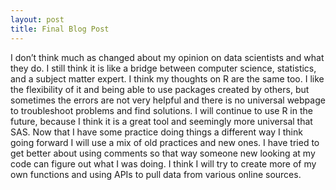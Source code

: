 ```yaml
---
layout: post
title: Final Blog Post
---
```



I don’t think much as changed about my opinion on data scientists and what they do. I still think it is like a bridge between computer science, statistics, and a subject matter expert. I think my thoughts on R are the same too. I like the flexibility of it and being able to use packages created by others, but sometimes the errors are not very helpful and there is no universal webpage to troubleshoot problems and find solutions. I will continue to use R in the future, because I think it is a great tool and seemingly more universal that SAS. Now that I have some practice doing things a different way I think going forward I will use a mix of old practices and new ones. I have tried to get better about using comments so that way someone new looking at my code can figure out what I was doing. I think I will try to create more of my own functions and using APIs to pull data from various online sources. 

